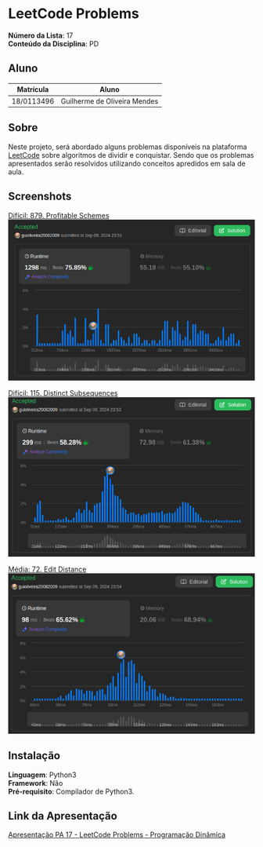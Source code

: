 # LeetCode Problems

**Número da Lista**: 17 <br>
**Conteúdo da Disciplina**: PD<br>

## Aluno
|Matrícula | Aluno |
| -- | -- |
| 18/0113496  |  Guilherme de Oliveira Mendes |

## Sobre 
Neste projeto, será abordado alguns problemas disponíveis na plataforma [LeetCode](https://leetcode.com/) sobre algoritmos de dividir e conquistar. Sendo que os problemas apresentados serão resolvidos utilizando conceitos apredidos em sala de aula.

## Screenshots
[Difícil: 879. Profitable Schemes](https://leetcode.com/problems/profitable-schemes/description/)<br>
![](./src/assets/Sub21.png)

[Difícil: 115. Distinct Subsequences ](https://leetcode.com/problems/distinct-subsequences/description/)<br>
![](./src/assets/Sub22.png)

[Média: 72. Edit Distance](https://leetcode.com/problems/edit-distance/description/)<br>
![](./src/assets/Sub11.png)

## Instalação 
**Linguagem**: Python3  <br> 
**Framework**: Não<br>
**Pré-requisito**: Compilador de Python3.

## Link da Apresentação
[Apresentação PA 17 - LeetCode Problems - Programação Dinâmica](https://youtu.be/IA93KwshwZU)<br>



